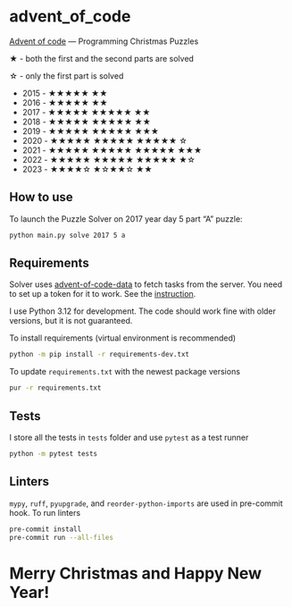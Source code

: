 # advent_of_code

[Advent of code](http://adventofcode.com/) — Programming Christmas Puzzles

★ - both the first and the second parts are solved

☆ - only the first part is solved

- 2015 - ★★★★★ ★★
- 2016 - ★★★★★ ★★
- 2017 - ★★★★★ ★★★★★ ★★
- 2018 - ★★★★★ ★★★★★ ★★
- 2019 - ★★★★★ ★★★★★ ★★★
- 2020 - ★★★★★ ★★★★★ ★★★★★ ☆
- 2021 - ★★★★★ ★★★★★ ★★★★★ ★★★
- 2022 - ★★★★★ ★★★★★ ★★★★★ ★☆
- 2023 - ★★★★☆ ★☆★★☆ ★★

## How to use

To launch the Puzzle Solver on 2017 year day 5 part “A” puzzle:

```bash
python main.py solve 2017 5 a
```

## Requirements

Solver uses [advent-of-code-data][1] to fetch tasks from the server. You
need to set up a token for it to work. See the [instruction][2].

I use Python 3.12 for development. The code should work fine with older
versions, but it is not guaranteed.

To install requirements (virtual environment is recommended)

```bash
python -m pip install -r requirements-dev.txt
```

To update `requirements.txt` with the newest package versions

```bash
pur -r requirements.txt
```

## Tests

I store all the tests in `tests` folder and use `pytest` as a test runner

```bash
python -m pytest tests
```

## Linters

`mypy`, `ruff`, `pyupgrade`, and `reorder-python-imports` are used in
pre-commit  hook. To run linters

```bash
pre-commit install
pre-commit run --all-files
```

# Merry Christmas and Happy New Year!

[1]: https://github.com/wimglenn/advent-of-code-data
[2]: https://github.com/wimglenn/advent-of-code-wim/issues/1
